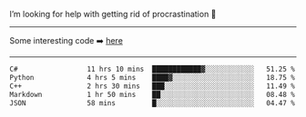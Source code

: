 I’m looking for help with getting rid of procrastination 🤔

-----

Some interesting code :arrow_right: [here](https://github.com/zhen8838/playground)

-----

<!--START_SECTION:waka-->

```txt
C#                 11 hrs 10 mins  ████████████▓░░░░░░░░░░░░   51.25 %
Python             4 hrs 5 mins    ████▓░░░░░░░░░░░░░░░░░░░░   18.75 %
C++                2 hrs 30 mins   ███░░░░░░░░░░░░░░░░░░░░░░   11.49 %
Markdown           1 hr 50 mins    ██░░░░░░░░░░░░░░░░░░░░░░░   08.48 %
JSON               58 mins         █░░░░░░░░░░░░░░░░░░░░░░░░   04.47 %
```

<!--END_SECTION:waka-->

<!--
**zhen8838/zhen8838** is a ✨ _special_ ✨ repository because its `README.md` (this file) appears on your GitHub profile.

Here are some ideas to get you started:

- 🔭 I’m currently working on ...
- 🌱 I’m currently learning ...
- 👯 I’m looking to collaborate on ...
 ...
- 💬 Ask me about ...
- 📫 How to reach me: ...
- 😄 Pronouns: ...
- ⚡ Fun fact: ...
-->
